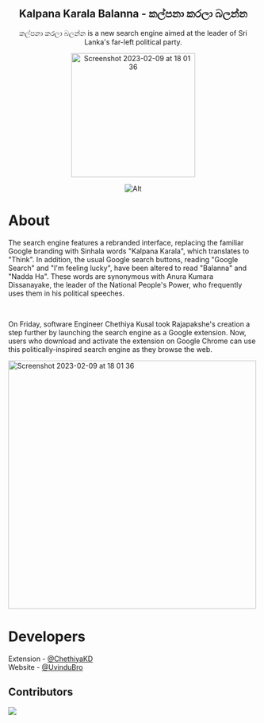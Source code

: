 <h2 align="center"> Kalpana Karala Balanna - කල්පනා කරලා බලන්න </h2>
<p align="center"> කල්පනා කරලා බලන්න is a new search engine aimed at the leader of Sri Lanka's far-left political party.</p>

<p align="center"> <a href="https://chrome.google.com/webstore/detail/kalpana-karala/ldfbffgeoopikoigpgjfjdammhpcplch"><img align="center" width="250" alt="Screenshot 2023-02-09 at 18 01 36" src="https://user-images.githubusercontent.com/79355885/218239825-a39addab-f16a-4899-8a99-410ca8d56880.png"></a></p>

<div align="center">

![Alt](https://repobeats.axiom.co/api/embed/3380965ba2bace7ef1e0b759525720fcb1813b18.svg "Repobeats analytics image")

</div>


# About

<p> The search engine features a rebranded interface, replacing the familiar Google branding with Sinhala words "Kalpana Karala", which translates to "Think". In addition, the usual Google search buttons, reading "Google Search" and "I'm feeling lucky", have been altered to read "Balanna" and "Nadda Ha".  These words are synonymous with Anura Kumara Dissanayake, the leader of the National People's Power, who frequently uses them in his political speeches.</p>

</br>

<p> On Friday, software Engineer Chethiya Kusal took Rajapakshe's creation a step further by launching the search engine as a Google extension. Now, users who download and activate the extension on Google Chrome can use this politically-inspired search engine as they browse the web. </p>

<img width="500" alt="Screenshot 2023-02-09 at 18 01 36" src="https://user-images.githubusercontent.com/79355885/218240050-d6d1e44a-b2dd-43d7-b6fb-2de39569b819.png">

# Developers

Extension - [@ChethiyaKD](https://github.com/ChethiyaKD)</br>
Website - [@UvinduBro](https://github.com/UvinduBro)


## Contributors

<a href="https://github.com/UvinduBro/kalpana/graphs/contributors">
  <img src="https://contrib.rocks/image?repo=UvinduBro/kalpana" />
</a>



